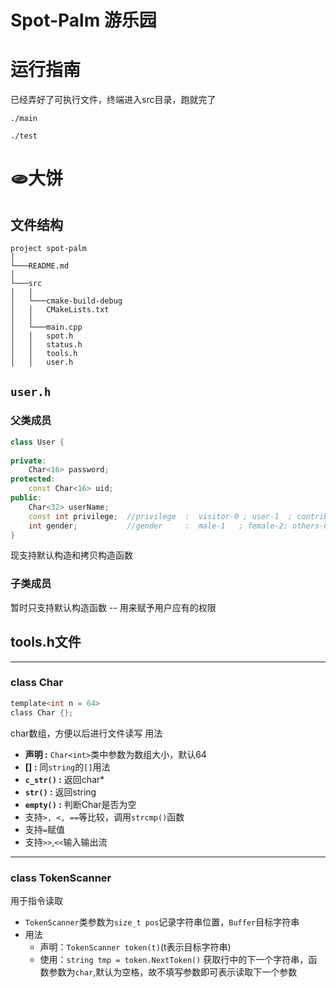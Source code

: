 # Spot-Palm 游乐园

# 运行指南
已经弄好了可执行文件，终端进入src目录，跑就完了
```
./main

./test
```
# 🫓大饼
## 文件结构


```
project spot-palm
│
└───README.md
│  
└───src
│   │    
│   └───cmake-build-debug
│   │   CMakeLists.txt
│   │   
│   └───main.cpp 
│   │   spot.h
│   │   status.h
│   │   tools.h
│   │   user.h

```
## `user.h`

### 父类成员
```cpp
class User {
  
private:
    Char<16> password;
protected:
    const Char<16> uid;
public:
    Char<32> userName;
    const int privilege;  //privilege  :  visitor-0 ; user-1  ; contributor-3 ; leader-7.
    int gender;           //gender     :  male-1   ; female-2; others-0.
}
  ```
现支持默认构造和拷贝构造函数

### 子类成员
暂时只支持默认构造函数 -- 用来赋予用户应有的权限


## tools.h文件

--------
### class Char
```c
template<int n = 64>
class Char {};
```
char数组，方便以后进行文件读写
用法
* **声明 :** `Char<int>`类中参数为数组大小，默认64
* **[] :** 同`string`的`[]`用法
* **`c_str()` :** 返回char*
* **`str()` :** 返回string
* **`empty()` :** 判断Char是否为空
* 支持`>, <, ==`等比较，调用`strcmp()`函数
* 支持`=`赋值
* 支持`>>`,`<<`输入输出流
------
### class TokenScanner
用于指令读取
* `TokenScanner`类参数为`size_t pos`记录字符串位置，`Buffer`目标字符串
* 用法
  * 声明：`TokenScanner token(t)`(t表示目标字符串)
  * 使用：`string tmp = token.NextToken()` 获取行中的下一个字符串，函数参数为`char`,默认为空格，故不填写参数即可表示读取下一个参数

  
